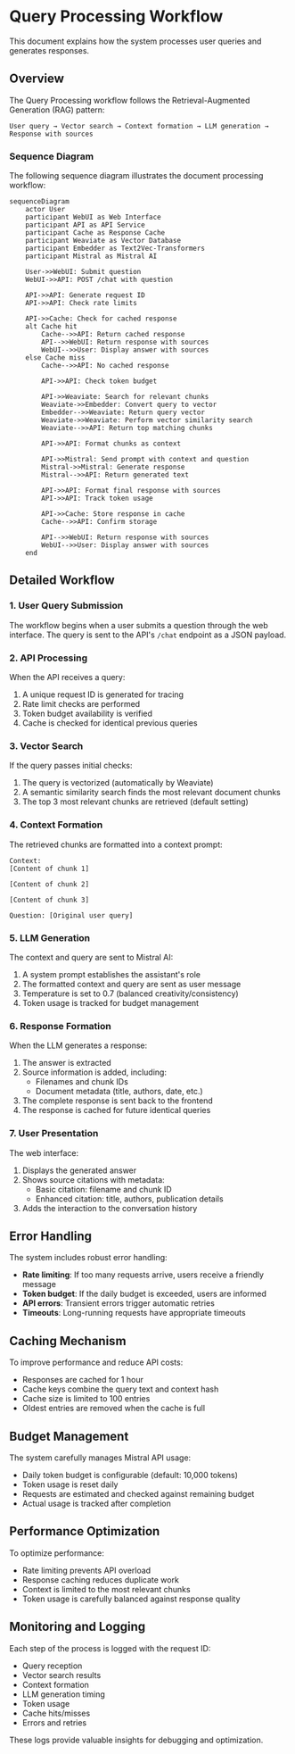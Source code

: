 # Query Processing Workflow

This document explains how the system processes user queries and generates responses.

## Overview

The Query Processing workflow follows the Retrieval-Augmented Generation (RAG) pattern:

```
User query → Vector search → Context formation → LLM generation → Response with sources
```

### Sequence Diagram

The following sequence diagram illustrates the document processing workflow:

```mermaid
sequenceDiagram
    actor User
    participant WebUI as Web Interface
    participant API as API Service
    participant Cache as Response Cache
    participant Weaviate as Vector Database
    participant Embedder as Text2Vec-Transformers
    participant Mistral as Mistral AI

    User->>WebUI: Submit question
    WebUI->>API: POST /chat with question
    
    API->>API: Generate request ID
    API->>API: Check rate limits
    
    API->>Cache: Check for cached response
    alt Cache hit
        Cache-->>API: Return cached response
        API-->>WebUI: Return response with sources
        WebUI-->>User: Display answer with sources
    else Cache miss
        Cache-->>API: No cached response
        
        API->>API: Check token budget
        
        API->>Weaviate: Search for relevant chunks
        Weaviate->>Embedder: Convert query to vector
        Embedder-->>Weaviate: Return query vector
        Weaviate->>Weaviate: Perform vector similarity search
        Weaviate-->>API: Return top matching chunks
        
        API->>API: Format chunks as context
        
        API->>Mistral: Send prompt with context and question
        Mistral->>Mistral: Generate response
        Mistral-->>API: Return generated text
        
        API->>API: Format final response with sources
        API->>API: Track token usage
        
        API->>Cache: Store response in cache
        Cache-->>API: Confirm storage
        
        API-->>WebUI: Return response with sources
        WebUI-->>User: Display answer with sources
    end
```

## Detailed Workflow

### 1. User Query Submission

The workflow begins when a user submits a question through the web interface. The query is sent to the API's `/chat` endpoint as a JSON payload.

### 2. API Processing

When the API receives a query:

1. A unique request ID is generated for tracing
2. Rate limit checks are performed
3. Token budget availability is verified
4. Cache is checked for identical previous queries

### 3. Vector Search

If the query passes initial checks:

1. The query is vectorized (automatically by Weaviate)
2. A semantic similarity search finds the most relevant document chunks
3. The top 3 most relevant chunks are retrieved (default setting)

### 4. Context Formation

The retrieved chunks are formatted into a context prompt:

```
Context:
[Content of chunk 1]

[Content of chunk 2]

[Content of chunk 3]

Question: [Original user query]
```

### 5. LLM Generation

The context and query are sent to Mistral AI:

1. A system prompt establishes the assistant's role
2. The formatted context and query are sent as user message
3. Temperature is set to 0.7 (balanced creativity/consistency)
4. Token usage is tracked for budget management

### 6. Response Formation

When the LLM generates a response:

1. The answer is extracted
2. Source information is added, including:
   - Filenames and chunk IDs
   - Document metadata (title, authors, date, etc.)
3. The complete response is sent back to the frontend
4. The response is cached for future identical queries

### 7. User Presentation

The web interface:

1. Displays the generated answer
2. Shows source citations with metadata:
   - Basic citation: filename and chunk ID
   - Enhanced citation: title, authors, publication details
3. Adds the interaction to the conversation history

## Error Handling

The system includes robust error handling:

- **Rate limiting**: If too many requests arrive, users receive a friendly message
- **Token budget**: If the daily budget is exceeded, users are informed
- **API errors**: Transient errors trigger automatic retries
- **Timeouts**: Long-running requests have appropriate timeouts

## Caching Mechanism

To improve performance and reduce API costs:

- Responses are cached for 1 hour
- Cache keys combine the query text and context hash
- Cache size is limited to 100 entries
- Oldest entries are removed when the cache is full

## Budget Management

The system carefully manages Mistral API usage:

- Daily token budget is configurable (default: 10,000 tokens)
- Token usage is reset daily
- Requests are estimated and checked against remaining budget
- Actual usage is tracked after completion

## Performance Optimization

To optimize performance:

- Rate limiting prevents API overload
- Response caching reduces duplicate work
- Context is limited to the most relevant chunks
- Token usage is carefully balanced against response quality

## Monitoring and Logging

Each step of the process is logged with the request ID:

- Query reception
- Vector search results
- Context formation
- LLM generation timing
- Token usage
- Cache hits/misses
- Errors and retries

These logs provide valuable insights for debugging and optimization.